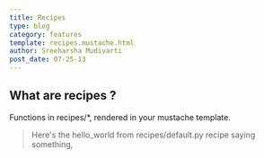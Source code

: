 ```yaml
---
title: Recipes
type: blog
category: features
template: recipes.mustache.html
author: Sreeharsha Mudivarti
post_date: 07-25-13
---
```


## What are recipes ?

Functions in recipes/*, rendered in your mustache template.
> Here's the hello_world from recipes/default.py recipe saying something,


